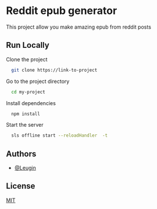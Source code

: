 
# Reddit epub generator

This project allow you make amazing epub from reddit posts

## Run Locally

Clone the project

```bash
  git clone https://link-to-project
```

Go to the project directory

```bash
  cd my-project
```

Install dependencies

```bash
  npm install
```

Start the server

```bash
  sls offline start --reloadHandler  -t
```


## Authors

- [@Leugin](https://github.com/leugin)


## License

[MIT](https://choosealicense.com/licenses/mit/)

